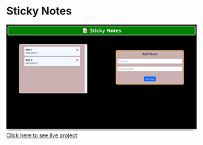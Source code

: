 # Sticky Notes
![Live preveiw](public/Screenshot%20(152).png)
[Click here to see live project](https://icp-sticky-notes-app.onrender.com)